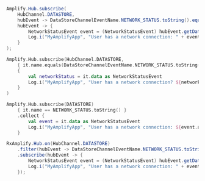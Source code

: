 <amplify-block-switcher>
<amplify-block name="Java">

```java
Amplify.Hub.subscribe(
    HubChannel.DATASTORE,
    hubEvent -> DataStoreChannelEventName.NETWORK_STATUS.toString().equals(hubEvent.getName()),
    hubEvent -> {
        NetworkStatusEvent event = (NetworkStatusEvent) hubEvent.getData();
        Log.i("MyAmplifyApp", "User has a network connection: " + event.getActive());
    }
);
```

</amplify-block>
<amplify-block name="Kotlin - Callbacks">

```kotlin
Amplify.Hub.subscribe(HubChannel.DATASTORE,
    { it.name.equals(DataStoreChannelEventName.NETWORK_STATUS.toString()) },
    { 
        val networkStatus = it.data as NetworkStatusEvent
        Log.i("MyAmplifyApp", "User has a network connection? ${networkStatus.active}")
    }
)
```

</amplify-block>
<amplify-block name="Kotlin - Flow (Beta)">

```kotlin
Amplify.Hub.subscribe(DATASTORE)
    { it.name == NETWORK_STATUS.toString() }
    .collect {
        val event = it.data as NetworkStatusEvent
        Log.i("MyAmplifyApp", "User has a network connection: ${event.active}")
    }
```

</amplify-block>
<amplify-block name="RxJava">

```java
RxAmplify.Hub.on(HubChannel.DATASTORE)
    .filter(hubEvent -> DataStoreChannelEventName.NETWORK_STATUS.toString().equals(hubEvent.getName()))
    .subscribe(hubEvent -> {
        NetworkStatusEvent event = (NetworkStatusEvent) hubEvent.getData();
        Log.i("MyAmplifyApp", "User has a network connection: " + event.getActive());
    });
```

</amplify-block>

</amplify-block-switcher>
